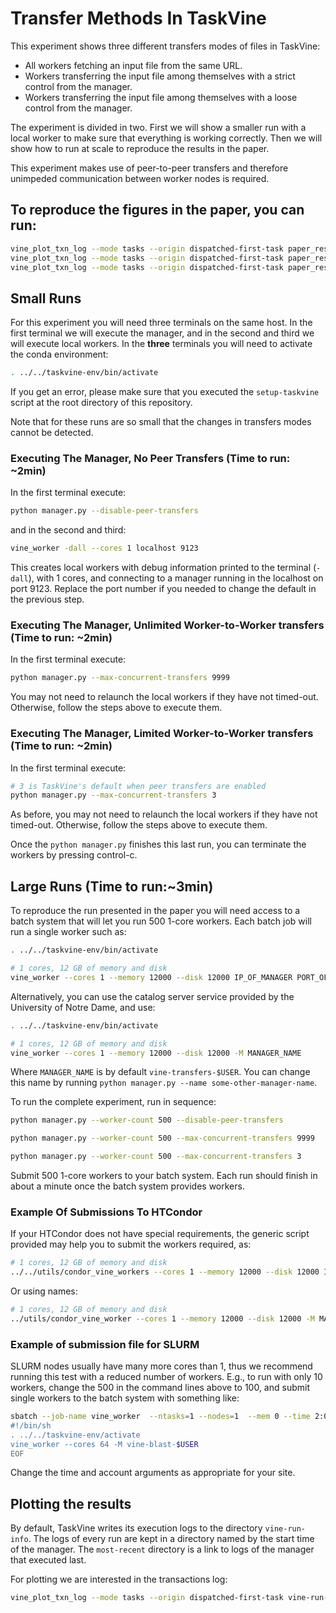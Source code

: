 # Transfer Methods In TaskVine

This experiment shows three different transfers modes of files in TaskVine:

- All workers fetching an input file from the same URL.
- Workers transferring the input file among themselves with a strict control from the manager.
- Workers transferring the input file among themselves with a loose control from the manager.

The experiment is divided in two. First we will show a smaller run with a local
worker to make sure that everything is working correctly. Then we will show how
to run at scale to reproduce the results in the paper.

This experiment makes use of peer-to-peer transfers and therefore unimpeded 
communication between worker nodes is required. 


## To reproduce the figures in the paper, you can run:  

```sh
vine_plot_txn_log --mode tasks --origin dispatched-first-task paper_results/a.worker-url.transactions  a.pdf
vine_plot_txn_log --mode tasks --origin dispatched-first-task paper_results/b.worker-to-worker-without-supervision.transactions b.pdf
vine_plot_txn_log --mode tasks --origin dispatched-first-task paper_results/c.worker-to-worker-limited-by-manager.transactions c.pdf
```

## Small Runs

For this experiment you will need three terminals on the same host. In the first
terminal we will execute the manager, and in the second and third we will
execute local workers. In the **three** terminals you will need to activate the
conda environment:

```sh
. ../../taskvine-env/bin/activate
```

If you get an error, please make sure that you executed the `setup-taskvine`
script at the root directory of this repository.

Note that for these runs are so small that the changes in transfers modes
cannot be detected.


### Executing The Manager, No Peer Transfers (Time to run: ~2min)

In the first terminal execute:

```sh
python manager.py --disable-peer-transfers
```

and in the second and third:

```sh
vine_worker -dall --cores 1 localhost 9123

```

This creates local workers with debug information printed to the terminal
(`-dall`), with 1 cores, and connecting to a manager running in the localhost
on port 9123. Replace the port number if you needed to change the default in
the previous step.


### Executing The Manager, Unlimited Worker-to-Worker transfers (Time to run: ~2min)

In the first terminal execute:

```sh
python manager.py --max-concurrent-transfers 9999
```

You may not need to relaunch the local workers if they have not timed-out.
Otherwise, follow the steps above to execute them.

### Executing The Manager, Limited Worker-to-Worker transfers (Time to run: ~2min)

In the first terminal execute:

```sh
# 3 is TaskVine's default when peer transfers are enabled
python manager.py --max-concurrent-transfers 3
```

As before, you may not need to relaunch the local workers if they have not
timed-out. Otherwise, follow the steps above to execute them.

Once the `python manager.py` finishes this last run, you can terminate the workers by
pressing control-c.


## Large Runs (Time to run:~3min)

To reproduce the run presented in the paper you will need access to a batch
system that will let you run 500 1-core workers. Each batch job will run a
single worker such as:

```sh
. ../../taskvine-env/bin/activate

# 1 cores, 12 GB of memory and disk
vine_worker --cores 1 --memory 12000 --disk 12000 IP_OF_MANAGER PORT_OF_MANAGER
```

Alternatively, you can use the catalog server service provided by the
University of Notre Dame, and use:

```sh
. ../../taskvine-env/bin/activate

# 1 cores, 12 GB of memory and disk
vine_worker --cores 1 --memory 12000 --disk 12000 -M MANAGER_NAME
```

Where `MANAGER_NAME` is by default `vine-transfers-$USER`. You can change this name
by running `python manager.py --name some-other-manager-name`.


To run the complete experiment, run in sequence:

```sh
python manager.py --worker-count 500 --disable-peer-transfers

python manager.py --worker-count 500 --max-concurrent-transfers 9999

python manager.py --worker-count 500 --max-concurrent-transfers 3
```

Submit 500 1-core workers to your batch system. Each run should finish in
about a minute once the batch system provides workers.


### Example Of Submissions To HTCondor

If your HTCondor does not have special requirements, the generic script
provided may help you to submit the workers required, as:

```sh
# 1 cores, 12 GB of memory and disk
../../utils/condor_vine_workers --cores 1 --memory 12000 --disk 12000 IP_OF_MANAGER PORT_OF_MANAGER 500
```

Or using names:

```sh
# 1 cores, 12 GB of memory and disk
../utils/condor_vine_worker --cores 1 --memory 12000 --disk 12000 -M MANAGER_NAME 500
```


### Example of submission file for SLURM

SLURM nodes usually have many more cores than 1, thus we recommend running this
test with a reduced number of workers. E.g., to run with only 10 workers,
change the 500 in the command lines above to 100, and submit single workers to
the batch system with something like:

```sh
sbatch --job-name vine_worker  --ntasks=1 --nodes=1  --mem 0 --time 2:00:00 --account=ACCOUNT -- <<EOF
#!/bin/sh
. ../../taskvine-env/activate
vine_worker --cores 64 -M vine-blast-$USER
EOF
```

Change the time and account arguments as appropriate for your site.


## Plotting the results

By default, TaskVine writes its execution logs to the directory
`vine-run-info`. The logs of every run are kept in a directory named by the
start time of the manager. The `most-recent` directory is a link to logs of the
manager that executed last.

For plotting we are interested in the transactions log:


```sh
vine_plot_txn_log --mode tasks --origin dispatched-first-task vine-run-info/most-recent/vine-logs/transactions output.pdf
```
